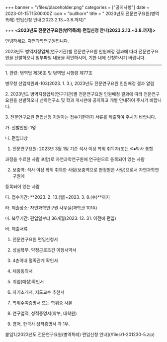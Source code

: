 +++
banner = "/files/placeholder.png"
categories = ["공지사항"]
date = 2023-01-15T15:00:00Z
icon = "bullhorn"
title = " 2023년도 전문연구요원(병역특례) 편입신청 안내(2023.2.13.~3.8.까지)"

+++
**<2023년도 전문연구요원(병역특례) 편입신청 안내(2023.2.13.\~3.8.까지)>**

안녕하세요. 자연과학연구원입니다.

2023년도 병역지정업체(연구기관)별 전문연구요원 인원배정 결과에 따라 전문연구요원을 선발하오니 첨부파일 내용을 확인하시어, 기한 내에 신청하시기 바랍니다.

***

1\. 관련: 병역법 제36조 및 벙역법 시행령 제77조

병무청 산업지원과-103(2023. 1. 3.), 2023년도 전문연구요원 인원배정 결과 알림

2\. 2023년도 병역지정업체(연구기관)별 전문연구요원 인원배정 결과에 따라 전문연구요원을 선발하오니 산하연구소 및 학과 게시판에 공지하고 개별 안내하여 주시기 바랍니다.

3\. 전문연구요원 편입신청 지원자는 접수기한까지 서류를 제출하여 주시기 바랍니다.

가. 선발인원: 1명

나. 편입대상

1) 전문연구요원: 2023년 3월 1일 기준 석사 이상 학위 취득자(또는 석⦁박사 통합

과정을 수료한 사람 포함)로 자연과학연구원에 연구원으로 등록되어 있는 사람

2) 보충역: 석사 이상 학위 취득한 사람(보충역으로 판정받은 사람)으로서 자연과학연구원에

등록되어 있는 사람

다. 접수기간: **2023. 2. 13.(월)\~2023. 3. 8.(수)**까지

라. 제출장소: 자연과학연구원 사무실(과학관 101A)

마. 복무기간: 편입일부터 36개월(2023. 12. 31. 이전에 편입)

바. 제출서류

1) 전문연구요원 편입신청서

2) 성실복무. 약정근로조건 이행서약서

3) 4촌이내 혈족관계 확인서

4) 채용동의서

5) 취업(예정)확인서

6) 자기소개서, 지도교수 추천서

7) 학위수여증명서 또는 학위증 사본

8) 연구업적, 성적증명서(학부, 대학원)

9) 영어, 한국사 성적증명서 각 1부.

붙임1.\[2023년도 전문연구요원(병역특례) 편입신청 안내\](/files/1-201230-5.zip)